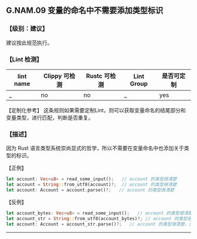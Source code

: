 ## G.NAM.09  变量的命名中不需要添加类型标识
### 【级别：建议】

建议按此规范执行。

### 【Lint 检测】

| lint name                                                    | Clippy 可检测 | Rustc 可检测 | Lint Group | 是否可定制 |
| ------------------------------------------------------------ | ------------- | ------------ | ---------- | ----- |
| _ | no           | no           | _   | yes |

【定制化参考】
这条规则如果需要定制Lint，则可以获取变量命名的结尾部分和变量类型，进行匹配，判断是否重复。

### 【描述】

因为 Rust 语言类型系统崇尚显式的哲学，所以不需要在变量命名中也添加关于类型的标识。

【正例】

```rust
let account: Vec<u8> = read_some_input();   // account 的类型很清楚
let account = String::from_utf8(account)?;  // account 的类型很清楚
let account: Account = account.parse()?;   // account 的类型很清楚
```

【反例】

```rust
let account_bytes: Vec<u8> = read_some_input();   // account 的类型很清楚，没必要在命名中加 `_bytes`
let account_str = String::from_utf8(account_bytes)?; // account 的类型很清楚，没必要在命名中加 `_str`
let account: Account = account_str.parse()?;   // account 的类型很清楚，没必要在命名中加 `_str`
```

---

